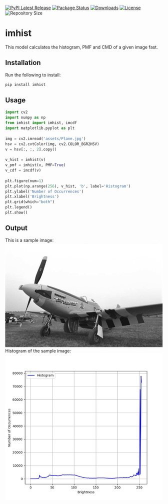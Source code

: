 [![PyPI Latest Release](https://img.shields.io/pypi/v/imhist.svg)](https://pypi.org/project/imhist/)
[![Package Status](https://img.shields.io/pypi/status/imhist.svg)](https://pypi.org/project/imhist/)
[![Downloads](https://pepy.tech/badge/imhist)](https://pepy.tech/project/imhist)
[![License](https://img.shields.io/pypi/l/imhist.svg)](https://github.com/Mamdasn/imhist/blob/main/LICENSE)
![Repository Size](https://img.shields.io/github/repo-size/mamdasn/imhist)


# imhist  
This model calculates the histogram, PMF and CMD of a given image fast.  

## Installation

Run the following to install:

```python
pip install imhist
```

## Usage  
```python
import cv2
import numpy as np
from imhist import imhist, imcdf
import matplotlib.pyplot as plt

img = cv2.imread('assets/Plane.jpg')
hsv = cv2.cvtColor(img, cv2.COLOR_BGR2HSV)
v = hsv[:, :, 2].copy()

v_hist = imhist(v)
v_pmf = imhist(v, PMF=True)
v_cdf = imcdf(v)

plt.figure(num=1)
plt.plot(np.arange(256), v_hist, 'b', label='Histogram')
plt.ylabel('Number of Occurrences')
plt.xlabel('Brightness')
plt.grid(which="both")
plt.legend()
plt.show()
```  
## Output
This is a sample image:  
![Sample Image](https://raw.githubusercontent.com/Mamdasn/imhist/main/assets/Plane.jpg "Sample Image")  
Histogram of the sample image:  
![Histogram of the Sample Image](https://raw.githubusercontent.com/Mamdasn/imhist/main/assets/Plane-Histogram.jpg "Histogram of the Sample Image")
